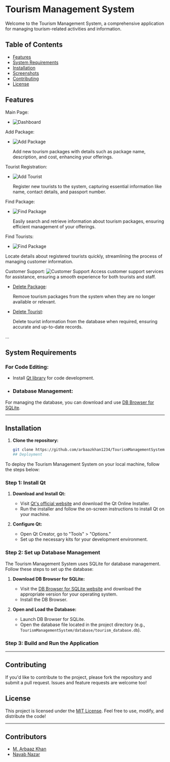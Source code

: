 # Tourism Management System
Welcome to the Tourism Management System, a comprehensive application for managing tourism-related activities and information.


## Table of Contents

- [Features](#features)
- [System Requirements](#system-requirements)
- [Installation](#installation)
- [Screenshots](#screenshots)
- [Contributing](#contributing)
- [License](#license)
 ## Features
Main Page:
 - ![Dashboard](https://github.com/arbaazkhan1234/Arbaaz-Khan/blob/main/mainwindow.jpeg)


Add Package:

- ![Add Package](https://github.com/arbaazkhan1234/Arbaaz-Khan/blob/main/mainwindow.jpeg)

   Add new tourism packages with details such as package name, description, and cost, enhancing your offerings.

Tourist Registration:
- ![Add Tourist](https://github.com/arbaazkhan1234/Arbaaz-Khan/blob/main/RegisterTourist.jpeg)
  
   Register new tourists to the system, capturing essential information like name, contact details, and passport number.

Find Package:
- ![Find Package](https://github.com/arbaazkhan1234/Arbaaz-Khan/blob/main/findpackage.jpeg)
  
   Easily search and retrieve information about tourism packages, ensuring efficient management of your offerings.

Find Tourists:
  - ![Find Package](https://github.com/arbaazkhan1234/Arbaaz-Khan/blob/main/findpackage.jpeg)

  
   Locate details about registered tourists quickly, streamlining the process of managing customer information.
  
Customer Support:
 ![Customer Support](https://github.com/arbaazkhan1234/Arbaaz-Khan/blob/main/CustomerS.jpeg)
    Access customer support services for assistance, ensuring a smooth experience for both tourists and staff.

- [Delete Package](#delete-package):
  
   Remove tourism packages from the system when they are no longer available or relevant.

- [Delete Tourist](#delete-tourist):
  
   Delete tourist information from the database when required, ensuring accurate and up-to-date records.

...
## System Requirements

### For Code Editing:

- Install [Qt library](https://www.qt.io/) for code development.
- ### Database Management:

For managing the database, you can download and use [DB Browser for SQLite](https://sqlitebrowser.org/).

---
## Installation

1. **Clone the repository:**

   ```bash
   git clone https://github.com/arbaazkhan1234/TourismManagementSystem.git
   ## Deployment

To deploy the Tourism Management System on your local machine, follow the steps below:

### Step 1: Install Qt

1. **Download and Install Qt:**
   - Visit [Qt's official website](https://www.qt.io/download) and download the Qt Online Installer.
   - Run the installer and follow the on-screen instructions to install Qt on your machine.

2. **Configure Qt:**
   - Open Qt Creator, go to "Tools" > "Options."
   - Set up the necessary kits for your development environment.

### Step 2: Set up Database Management

The Tourism Management System uses SQLite for database management. Follow these steps to set up the database:

1. **Download DB Browser for SQLite:**
   - Visit the [DB Browser for SQLite website](https://sqlitebrowser.org/) and download the appropriate version for your operating system.
   - Install the DB Browser.

2. **Open and Load the Database:**
   - Launch DB Browser for SQLite.
   - Open the database file located in the project directory (e.g., `TourismManagementSystem/database/tourism_database.db`).

### Step 3: Build and Run the Application


---

## Contributing

If you'd like to contribute to the project, please fork the repository and submit a pull request. Issues and feature requests are welcome too!

## License

This project is licensed under the [MIT License](https://opensource.org/licenses/MIT). Feel free to use, modify, and distribute the code!


---

   
## Contributors
- [M. Arbaaz Khan](https://github.com/arbaazkhan1234)
- [Nayab Nazar](https://github.com/nnazar123)
